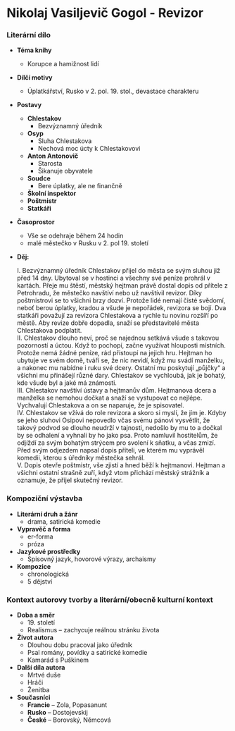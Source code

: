 # Nikolaj Vasiljevič Gogol - Revizor

### Literární dílo
- **Téma knihy**
  - Korupce a hamižnost lidí
- **Dílčí motivy**
  - Úplatkářství, Rusko v 2. pol. 19. stol., devastace charakteru
- **Postavy**
  - **Chlestakov**
    - Bezvýznamný úředník
  - **Osyp**
    - Sluha Chlestakova
    - Nechová moc úcty k Chlestakovovi
  - **Anton Antonovič**
    - Starosta
    - Šikanuje obyvatele
  - **Soudce**
    - Bere úplatky, ale ne finančně
  - **Školní inspektor**
  - **Poštmistr**
  - **Statkáři**
    
- **Časoprostor**
  - Vše se odehraje během 24 hodin
  - malé městečko v Rusku v 2. pol 19. století
- **Děj:**

  I. Bezvýznamný úředník Chlestakov přijel do města se svým sluhou již před 14 dny. Ubytoval se
    v hostinci a všechny své peníze prohrál v kartách. Přeje mu štěstí, městský hejtman právě dostal
    dopis od přítele z Petrohradu, že městečko navštíví nebo už navštívil revizor. Díky poštmistrovi se to
    všichni brzy dozví. Protože lidé nemají čisté svědomí, neboť berou úplatky, kradou a všude je
    nepořádek, revizora se bojí. Dva statkáři považují za revizora Chlestakova a rychle tu novinu rozšíří po
    městě. Aby revize dobře dopadla, snaží se představitelé města Chlestakova podplatit.  
  II. Chlestakov dlouho neví, proč se najednou setkává všude s takovou pozorností a úctou. Když to
    pochopí, začne využívat hlouposti místních. Protože nemá žádné peníze, rád přistoupí na jejich hru.
    Hejtman ho ubytuje ve svém domě, tváří se, že nic nevidí, když mu svádí manželku, a nakonec mu
    nabídne i ruku své dcery. Ostatní mu poskytují „půjčky“ a všichni mu přinášejí různé dary. Chlestakov
    se vychloubá, jak je bohatý, kde všude byl a jaké má známosti.  
  III. Chlestakov navštíví ústavy a hejtmanův dům. Hejtmanova dcera a manželka se nemohou dočkat
    a snaží se vystupovat co nejlépe. Vychvalují Chlestakova a on se naparuje, že je spisovatel.  
  IV. Chlestakov se vžívá do role revizora a skoro si myslí, že jím je. Kdyby se jeho sluhovi Osipovi
    nepovedlo včas svému pánovi vysvětlit, že takový podvod se dlouho neudrží v tajnosti, nedošlo by mu
    to a dočkal by se odhalení a vyhnali by ho jako psa. Proto namluvil hostitelům, že odjíždí za svým
    bohatým strýcem pro svolení k sňatku, a včas zmizí. Před svým odjezdem napsal dopis příteli, ve
    kterém mu vyprávěl komedii, kterou s úředníky městečka sehrál.  
    V. Dopis otevře poštmistr, vše zjistí a hned běží k hejtmanovi. Hejtman a všichni ostatní strašně zuří,
    když vtom přichází městský strážník a oznamuje, že přijel skutečný revizor.

### Kompoziční výstavba
- **Literární druh a žánr**
  - drama, satirická komedie
- **Vypravěč a forma**
  - er-forma
  - próza
- **Jazykové prostředky**
  - Spisovný jazyk, hovorové výrazy, archaismy 
- **Kompozice**
  - chronologická
  - 5 dějství


### Kontext autorovy tvorby a literární/obecně kulturní kontext
- **Doba a směr**
  - 19\. století
  - Realismus – zachycuje reálnou stránku života
- **Život autora**
  - Dlouhou dobu pracoval jako úředník
  - Psal romány, povídky a satirické komedie
  - Kamarád s Puškinem
- **Další díla autora**
  - Mrtvé duše
  - Hráči
  - Ženitba
- **Současníci**
  - **Francie** – Zola, Popasanunt
  - **Rusko** – Dostojevskij
  - **České** – Borovský, Němcová
